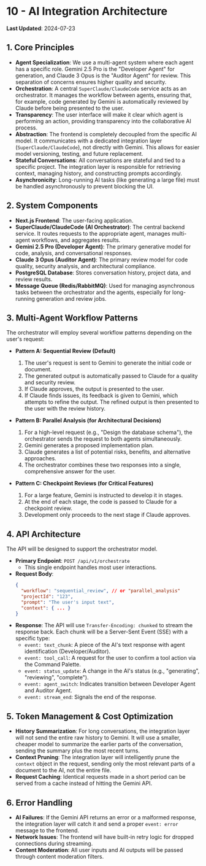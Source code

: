 # 10 - AI Integration Architecture

**Last Updated**: 2024-07-23

## 1. Core Principles
- **Agent Specialization**: We use a multi-agent system where each agent has a specific role. Gemini 2.5 Pro is the "Developer Agent" for generation, and Claude 3 Opus is the "Auditor Agent" for review. This separation of concerns ensures higher quality and security.
- **Orchestration**: A central `SuperClaude/ClaudeCode` service acts as an orchestrator. It manages the workflow between agents, ensuring that, for example, code generated by Gemini is automatically reviewed by Claude before being presented to the user.
- **Transparency**: The user interface will make it clear which agent is performing an action, providing transparency into the collaborative AI process.
- **Abstraction**: The frontend is completely decoupled from the specific AI model. It communicates with a dedicated integration layer (`SuperClaude/ClaudeCode`), not directly with Gemini. This allows for easier model versioning, testing, and future replacement.
- **Stateful Conversations**: All conversations are stateful and tied to a specific project. The integration layer is responsible for retrieving context, managing history, and constructing prompts accordingly.
- **Asynchronicity**: Long-running AI tasks (like generating a large file) must be handled asynchronously to prevent blocking the UI.

## 2. System Components
- **Next.js Frontend**: The user-facing application.
- **SuperClaude/ClaudeCode (AI Orchestrator)**: The central backend service. It routes requests to the appropriate agent, manages multi-agent workflows, and aggregates results.
- **Gemini 2.5 Pro (Developer Agent)**: The primary generative model for code, analysis, and conversational responses.
- **Claude 3 Opus (Auditor Agent)**: The primary review model for code quality, security analysis, and architectural compliance.
- **PostgreSQL Database**: Stores conversation history, project data, and review results.
- **Message Queue (Redis/RabbitMQ)**: Used for managing asynchronous tasks between the orchestrator and the agents, especially for long-running generation and review jobs.

## 3. Multi-Agent Workflow Patterns
The orchestrator will employ several workflow patterns depending on the user's request:

- **Pattern A: Sequential Review (Default)**
    1.  The user's request is sent to Gemini to generate the initial code or document.
    2.  The generated output is automatically passed to Claude for a quality and security review.
    3.  If Claude approves, the output is presented to the user.
    4.  If Claude finds issues, its feedback is given to Gemini, which attempts to refine the output. The refined output is then presented to the user with the review history.

- **Pattern B: Parallel Analysis (for Architectural Decisions)**
    1.  For a high-level request (e.g., "Design the database schema"), the orchestrator sends the request to both agents simultaneously.
    2.  Gemini generates a proposed implementation plan.
    3.  Claude generates a list of potential risks, benefits, and alternative approaches.
    4.  The orchestrator combines these two responses into a single, comprehensive answer for the user.

- **Pattern C: Checkpoint Reviews (for Critical Features)**
    1.  For a large feature, Gemini is instructed to develop it in stages.
    2.  At the end of each stage, the code is passed to Claude for a checkpoint review.
    3.  Development only proceeds to the next stage if Claude approves.

## 4. API Architecture
The API will be designed to support the orchestrator model.

- **Primary Endpoint**: `POST /api/v1/orchestrate`
    - This single endpoint handles most user interactions.
- **Request Body**:
    ```json
    {
      "workflow": "sequential_review", // or "parallel_analysis"
      "projectId": "123",
      "prompt": "The user's input text",
      "context": { ... }
    }
    ```
- **Response**: The API will use `Transfer-Encoding: chunked` to stream the response back. Each chunk will be a Server-Sent Event (SSE) with a specific type:
    - `event: text_chunk`: A piece of the AI's text response with agent identification (Developer/Auditor).
    - `event: tool_call`: A request for the user to confirm a tool action via the Command Palette.
    - `event: status_update`: A change in the AI's status (e.g., "generating", "reviewing", "complete").
    - `event: agent_switch`: Indicates transition between Developer Agent and Auditor Agent.
    - `event: stream_end`: Signals the end of the response.

## 5. Token Management & Cost Optimization
- **History Summarization**: For long conversations, the integration layer will not send the entire raw history to Gemini. It will use a smaller, cheaper model to summarize the earlier parts of the conversation, sending the summary plus the most recent turns.
- **Context Pruning**: The integration layer will intelligently prune the `context` object in the request, sending only the most relevant parts of a document to the AI, not the entire file.
- **Request Caching**: Identical requests made in a short period can be served from a cache instead of hitting the Gemini API.

## 6. Error Handling
- **AI Failures**: If the Gemini API returns an error or a malformed response, the integration layer will catch it and send a proper `event: error` message to the frontend.
- **Network Issues**: The frontend will have built-in retry logic for dropped connections during streaming.
- **Content Moderation**: All user inputs and AI outputs will be passed through content moderation filters. 